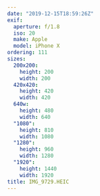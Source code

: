 ```yaml
---
date: "2019-12-15T18:59:26Z"
exif:
  aperture: f/1.8
  iso: 20
  make: Apple
  model: iPhone X
ordering: 111
sizes:
  200x200:
    height: 200
    width: 200
  420x420:
    height: 420
    width: 420
  640w:
    height: 480
    width: 640
  "1080":
    height: 810
    width: 1080
  "1280":
    height: 960
    width: 1280
  "1920":
    height: 1440
    width: 1920
title: IMG_9729.HEIC
---
```

